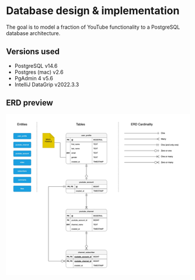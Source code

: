 # Database design & implementation

The goal is to model a fraction of YouTube functionality to a PostgreSQL database architecture.

## Versions used

- PostgreSQL v14.6
- Postgres (mac) v2.6
- PgAdmin 4 v5.6
- IntelliJ DataGrip v2022.3.3

## ERD preview

![database-design.jpg](database-design.jpg)